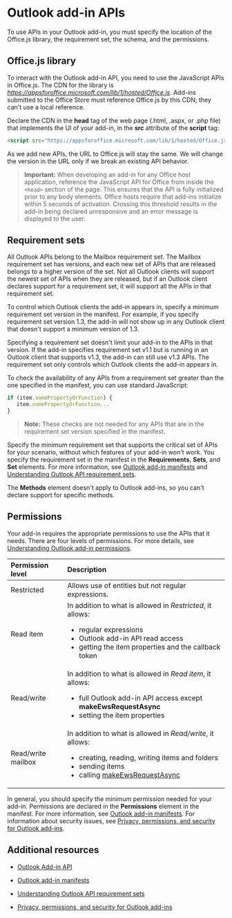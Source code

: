 
# Outlook add-in APIs

To use APIs in your Outlook add-in, you must specify the location of the Office.js library, the requirement set, the schema, and the permissions.

## Office.js library

To interact with the Outlook add-in API, you need to use the JavaScript APIs in Office.js. The CDN for the library is  _https://appsforoffice.microsoft.com/lib/1/hosted/Office.js_. Add-ins submitted to the Office Store must reference Office.js by this CDN; they can't use a local reference. 

Declare the CDN in the **head** tag of the web page (.html, .aspx, or .php file) that implements the UI of your add-in, in the **src** attribute of the **script** tag:


```HTML
<script src="https://appsforoffice.microsoft.com/lib/1/hosted/Office.js" type="text/javascript"></script>
```

As we add new APIs, the URL to Office.js will stay the same. We will change the version in the URL only if we break an existing API behavior.

> **Important:** 
When developing an  add-in for any Office host application, reference the JavaScript API for Office from inside the `<head>` section of the page. This ensures that the API is fully initialized prior to any body elements. Office hosts require that add-ins initialize within 5 seconds of activation. Crossing this threshold results in the add-in being declared unresponsive and an error message is displayed to the user.  

## Requirement sets

All Outlook APIs belong to the Mailbox requirement set. The Mailbox requirement set has versions, and each new set of APIs that are released belongs to a higher version of the set. Not all Outlook clients will support the newest set of APIs when they are released, but if an Outlook client declares support for a requirement set, it will support all the APIs in that requirement set. 

To control which Outlook clients the add-in appears in, specify a minimum requirement set version in the manifest. For example, if you specify requirement set version 1.3, the add-in will not show up in any Outlook client that doesn't support a minimum version of 1.3. 

Specifying a requirement set doesn't limit your add-in to the APIs in that version. If the add-in specifies requirement set v1.1 but is running in an Outlook client that supports v1.3, the add-in can still use v1.3 APIs. The requirement set only controls which Outlook clients the add-in appears in.

To check the availability of any APIs from a requirement set greater than the one specified in the manifest, you can use standard JavaScript:


```js
if (item.somePropertyOrFunction) {
   item.somePropertyOrFunction...  
}
```

> **Note:** These checks are not needed for any APIs that are in the requirement set version specified in the manifest.

Specify the minimum requirement set that supports the critical set of APIs for your scenario, without which features of your add-in won't work. You specify the requirement set in the manifest in the  **Requirements**, **Sets**, and **Set** elements. For more information, see [Outlook add-in manifests](../outlook/manifests/manifests.md) and 
[Understanding Outlook API requirement sets](..\..\reference\outlook\tutorial-api-requirement-sets.md).

The  **Methods** element doesn't apply to Outlook add-ins, so you can't declare support for specific methods.


## Permissions

Your add-in requires the appropriate permissions to use the APIs that it needs. There are four levels of permissions. For more details, see [Understanding Outlook add-in permissions](../outlook/understanding-outlook-add-in-permissions.md).


|**Permission level**|**Description**|
|:-----|:-----|
|Restricted|Allows use of entities but not regular expressions.|
|Read item|In addition to what is allowed in  _Restricted_, it allows:<ul><li>regular expressions</li><li>Outlook add-in API read access</li><li>getting the item properties and the callback token</li></ul>|
|Read/write|In addition to what is allowed in  _Read item_, it allows:<ul><li>full Outlook add-in API access except <b>makeEwsRequestAsync</b></li><li>setting the item properties</li></ul>|
|Read/write mailbox|In addition to what is allowed in  _Read/write_, it allows:<ul><li>creating, reading, writing items and folders</li><li>sending items</li><li>calling [makeEwsRequestAsync](../../reference/outlook/Office.context.mailbox.md#makeewsrequestasyncdata-callback-usercontext)</li></ul>|
In general, you should specify the minimum permission needed for your add-in. Permissions are declared in the  **Permissions** element in the manifest. For more information, see [Outlook add-in manifests](../outlook/manifests/manifests.md). For information about security issues, see [Privacy, permissions, and security for Outlook add-ins](../outlook/../../docs/develop/privacy-and-security.md).


## Additional resources



- [Outlook Add-in API](../../reference/outlook/index.md)
    
- [Outlook add-in manifests](../outlook/manifests/manifests.md)

- [Understanding Outlook API requirement sets](..\..\reference\outlook\tutorial-api-requirement-sets.md)
    
- [Privacy, permissions, and security for Outlook add-ins](../outlook/../../docs/develop/privacy-and-security.md)
    
